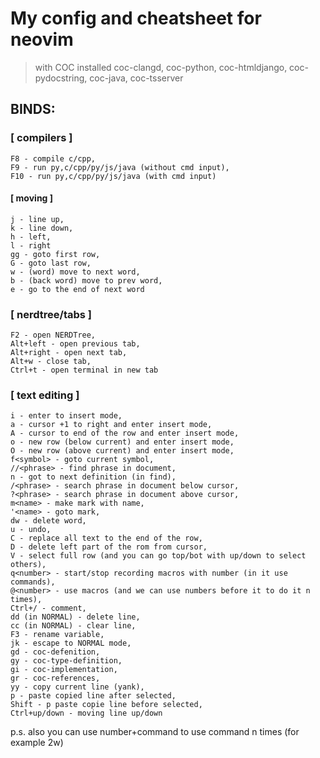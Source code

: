 # My config and cheatsheet for neovim
>with COC installed coc-clangd, coc-python, coc-htmldjango, coc-pydocstring, coc-java, coc-tsserver

## BINDS:
### [ compilers ] 
```
F8 - compile c/cpp,
F9 - run py,c/cpp/py/js/java (without cmd input), 
F10 - run py,c/cpp/py/js/java (with cmd input)
````
#### [ moving ] 
```
j - line up, 
k - line down, 
h - left, 
l - right
gg - goto first row,
G - goto last row,
w - (word) move to next word,
b - (back word) move to prev word,
e - go to the end of next word
```
### [ nerdtree/tabs ] 
```
F2 - open NERDTree,
Alt+left - open previous tab,
Alt+right - open next tab,
Alt+w - close tab,
Ctrl+t - open terminal in new tab
```
### [ text editing ]
```
i - enter to insert mode,
a - cursor +1 to right and enter insert mode,
A - cursor to end of the row and enter insert mode,
o - new row (below current) and enter insert mode,
O - new row (above current) and enter insert mode,
f<symbol> - goto current symbol,
//<phrase> - find phrase in document,
n - got to next definition (in find),
/<phrase> - search phrase in document below cursor,
?<phrase> - search phrase in document above cursor,
m<name> - make mark with name,
'<name> - goto mark,
dw - delete word,
u - undo,
C - replace all text to the end of the row,
D - delete left part of the rom from cursor,
V - select full row (and you can go top/bot with up/down to select others),
q<number> - start/stop recording macros with number (in it use commands),
@<number> - use macros (and we can use numbers before it to do it n times),
Ctrl+/ - comment,
dd (in NORMAL) - delete line,
cc (in NORMAL) - clear line,
F3 - rename variable,
jk - escape to NORMAL mode,
gd - coc-defenition,
gy - coc-type-definition,
gi - coc-implementation,
gr - coc-references,
yy - copy current line (yank),
p - paste copied line after selected,
Shift - p paste copie line before selected,
Ctrl+up/down - moving line up/down
```
p.s.
also you can use number+command to use command n times
(for example 2w)
